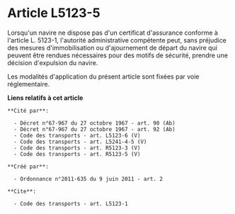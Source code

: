 # Article L5123-5

Lorsqu'un navire ne dispose pas d'un certificat d'assurance conforme à l'article L. 5123-1, l'autorité administrative
compétente peut, sans préjudice des mesures d'immobilisation ou d'ajournement de départ du navire qui peuvent être rendues
nécessaires pour des motifs de sécurité, prendre une décision d'expulsion du navire. 

Les modalités d'application du présent article sont fixées par voie réglementaire.

**Liens relatifs à cet article**

	**Cité par**:

	  - Décret n°67-967 du 27 octobre 1967 - art. 90 (Ab)
	  - Décret n°67-967 du 27 octobre 1967 - art. 92 (Ab)
	  - Code des transports - art. L5123-6 (V)
	  - Code des transports - art. L5241-4-5 (V)
	  - Code des transports - art. R5123-3 (V)
	  - Code des transports - art. R5123-5 (V)

	**Créé par**:

	  - Ordonnance n°2011-635 du 9 juin 2011 - art. 2

	**Cite**:

	  - Code des transports - art. L5123-1
